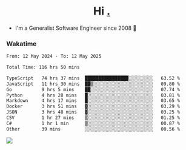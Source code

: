 <h1 align="center">Hi <a href="https://www.hackerrank.com/erasmosaraujo">.</a></h1>
 
- I'm a Generalist Software Engineer  since 2008 🚀
<!--  
<p align="left">
  <a href="https://github.com/erasmosoares/github-readme-stats">
    <img
      align="center"
      src="https://github-readme-stats.vercel.app/api/top-langs/?username=erasmosoares&theme=radical&layout=compact"
    />
  </a>
  <a href="https://github.com/erasmosoares/github-readme-stats">
    [![Harlok's WakaTime stats](https://github-readme-stats.vercel.app/api/wakatime?username=ffflabs)](https://github.com/anuraghazra/github-readme-stats)
  </a>
</p>

<!--
 ### Repo 
 
<p align="left">
 <a href="https://github.com/erasmosoares/github-readme-stats">
    <img
      align="center"
      height="165"
      src="https://github-readme-stats.vercel.app/api/pin?username=erasmosoares&repo=sample-node&title_color=fff&icon_color=f9f9f9&text_color=9f9f9f&bg_color=151515"
    />
  </a>
  <a href="https://github.com/erasmosoares/github-readme-stats">
    <img
      align="center"
      height="165"
      src="https://github-readme-stats.vercel.app/api/pin?username=erasmosoares&repo=sample-node&title_color=fff&icon_color=f9f9f9&text_color=9f9f9f&bg_color=151515"
    />
  </a>
</p>
-->

 ### Wakatime 

<!--START_SECTION:waka-->

```txt
From: 12 May 2024 - To: 12 May 2025

Total Time: 116 hrs 50 mins

TypeScript   74 hrs 37 mins  ████████████████░░░░░░░░░   63.52 %
JavaScript   11 hrs 30 mins  ██▒░░░░░░░░░░░░░░░░░░░░░░   09.80 %
Go           9 hrs 5 mins    ██░░░░░░░░░░░░░░░░░░░░░░░   07.74 %
Python       4 hrs 28 mins   █░░░░░░░░░░░░░░░░░░░░░░░░   03.81 %
Markdown     4 hrs 17 mins   █░░░░░░░░░░░░░░░░░░░░░░░░   03.65 %
Docker       3 hrs 51 mins   ▓░░░░░░░░░░░░░░░░░░░░░░░░   03.29 %
JSON         3 hrs 48 mins   ▓░░░░░░░░░░░░░░░░░░░░░░░░   03.25 %
CSV          1 hr 27 mins    ▒░░░░░░░░░░░░░░░░░░░░░░░░   01.25 %
C#           1 hr 1 min      ▒░░░░░░░░░░░░░░░░░░░░░░░░   00.87 %
Other        39 mins         ░░░░░░░░░░░░░░░░░░░░░░░░░   00.56 %
```

<!--END_SECTION:waka-->

![](https://komarev.com/ghpvc/?username=erasmosoares&color=brightgreen)
